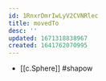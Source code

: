 ```yaml
---
id: 1RnxrDmrIwLyV2CVNRlec
title: movedTo
desc: ''
updated: 1671318838967
created: 1641762070995
---
```




- [[c.Sphere]] #shapow
